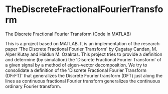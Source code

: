 # TheDiscreteFractionalFourierTransform
The Discrete Fractional Fourier Transform (Code in MATLAB)

This is a project based on MATLAB.
It is an implementation of the research paper 'The Discrete Fractional Fourier Transform' by Çagatay Candan, M. Alper Kutay and Haldun M. Ozaktas.
This project tries to provide a definition and determine (by simulation) the 'Discrete Fractional Fourier Transform' of a given signal by a method of eigen-vector decomposition. We try to consolidate a definition of the 'Discrete Fractional Fourier Transform (DFrFT)' that generalizes the Discrete Fourier transform (DFT) just along the lines as continuous fractional Fourier transform generalizes the continuous ordinary Fourier transform.
